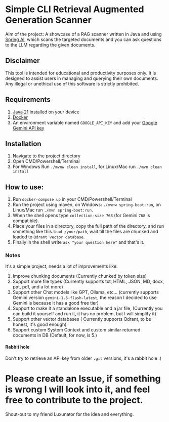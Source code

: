 Simple CLI Retrieval Augmented Generation Scanner
=================================================
Aim of the project: A showcase of a RAG scanner written in Java and using [Spring AI](https://docs.spring.io/spring-ai/reference/api/index.html), which scans the targeted documents and you can ask questions to the LLM regarding the given documents.

## Disclaimer
This tool is intended for educational and productivity purposes only. It is designed to assist users in managing and querying their own documents. Any illegal or unethical use of this software is strictly prohibited.

## Requirements
1. [Java 21](https://www.oracle.com/java/technologies/javase/jdk21-archive-downloads.html) installed on your device
2. [Docker](https://www.docker.com/products/docker-desktop/)
3. An environment variable named `GOOGLE_API_KEY` and add your [Google Gemini API key](https://ai.google.dev/gemini-api/docs/api-key)

## Installation
1. Navigate to the project directory
2. Open CMD/Powershell/Terminal
3. For Windows Run `./mvnw clean install`, for Linux/Mac run `./mvn clean install`

## How to use:
1. Run `docker-compose up` in your CMD/Powershell/Terminal
2. Run the project using maven, on Windows: `./mvnw spring-boot:run`, on Linux/Mac run `./mvn spring-boot:run`.
3. When the shell opens type `collection-size 768` (for Gemini `768` is compatible).
4. Place your files in a directory, copy the full path of the directory, and run something like this `load /your/path`, wait till the files are chunked and loaded to `Qdrant vector database`.
5. Finally in the shell write `ask "your question here"` and that's it.


### Notes
It's a simple project, needs a lot of improvements like: 
1. Improve chunking documents (Currently chunked by token size)
2. Support more file types (Currently supports txt, HTML, JSON, MD, docx, ppt, pdf, and a lot more)
3. Support other Chat models like GPT, Ollama, etc... (currently supports Gemini version `gemini-1.5-flash-latest`, the reason I decided to use Gemini is because it has a good free tier)
4. Support to make it a standalone executable and a jar file, (Currently you can build it yourself and run it, it has no problem, but I will simplify it)
5. Support other vector databases ( Currently supports Qdrant, to be honest, it's good enough)
6. Support custom System Context and custom similar returned documents in DB (Default, for now, is 5.)

#### Rabbit hole
Don't try to retrieve an API key from older `.git` versions, it's a rabbit hole :)

Please create an Issue, if something is wrong I will look into it, and feel free to contribute to the project.
==============


Shout-out to my friend Luxunator for the idea and everything.
